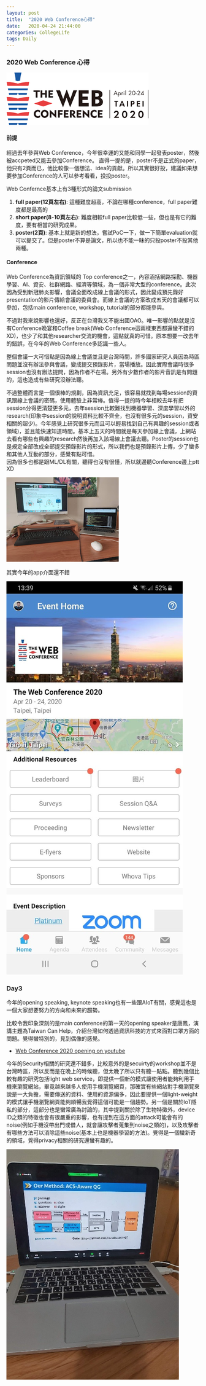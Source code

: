 ```yaml
---
layout: post
title:  "2020 Web Conference心得"
date:   2020-04-24 21:44:00
categories: CollegeLife
tags: Daily
---
```


### 2020 Web Conference 心得

![](/assets/images/Daily/WebConf2020/webconf.jpg)

#### 前提

經過去年參與Web Conference，今年很幸運的又能和同學一起發表poster，然後被accpeted又能去參加Conference。
直得一提的是，poster不是正式的paper，他只有2頁而已，他比較像一個想法、idea的貢獻。所以其實很好投，建議如果想要參加Conference的人可以參考看看，投投poster。

Web Confernce基本上有3種形式的論文submission
1. **full paper(12頁左右)**: 這種難度超高，不論在哪種conference，full paper難度都是最高的
2. **short paper(8-10頁左右)**: 難度相較full paper比較低一些，但也是有它的難度，要有相當的研究成果。
3. **poster(2頁)**: 基本上就是新的想法，嘗試PoC一下，做一下簡單evaluation就可以提交了。但是poster不算是論文，所以也不能一昧的只投poster不投其他兩種。

#### Conference
Web Conference為資訊領域的 Top conference之一，內容涵括網路探勘、機器學習、AI、資安、社群網路、經濟等領域，為一個非常大型的conference。此次因為受到新冠肺炎影響，會議全面改成線上會議的形式，因此變成預先錄好presentation的影片傳給會議的委員會。而線上會議的方案改成五天的會議都可以參加，包括main conference, workshop, tutorial的部分都能參與。

不過對我來說影響也還好，反正在台灣我又不能出國OAO。唯一影響的點就是沒有Conference晚宴和Coffee break(Web Conference這兩樣東西都還蠻不錯的XD)，也少了和其他researcher交流的機會，這點就真的可惜。原本想要一改去年的錯誤，在今年的Web Conference多認識一些人。

整個會議一大可惜點是因為線上會議並且是台灣時間，許多國家研究人員因為時區問題並沒有辦法參與會議，變成提交預錄影片，當場播放。因此實際會議時很多session也沒有辦法提問，因為作者不在場。另外有少數作者的影片音訊是有問題的，這也造成有些研究沒辦法聽。

不過整體而言是一個很棒的規劃，因為資訊充足，很容易就找到每場session的資訊跟線上會議的密碼，使用體驗上非常棒。值得一提的時今年相較去年有把session分得更清楚更多元，去年session比較難找到機器學習、深度學習以外的research(印象中session的說明資料比較不齊全，也沒有很多元的session，資安相關的超少)。今年感覺上研究很多元而且可以輕易找到自己有興趣的session或者領域)，並且能快速知道時間。基本上五天的時間就是每天參加線上會議，上網站去看有哪些有興趣的research然後再加入該場線上會議去聽。Poster的session也是規定全部改成全部提交預錄影片的形式，所以我們也是預錄影片上傳，少了蠻多和其他人互動的部分，感覺有點可惜。<br />
因為很多也都是跟ML/DL有關，聽得也沒有很懂，所以就邊聽Conference邊上ptt XD

![](/assets/images/Daily/WebConf2020/ptt.jpg)


其實今年的app介面還不錯

![](/assets/images/Daily/WebConf2020/schedule.jpg)


### Day3 
今年的opening speaking, keynote speaking也有一些跟AIoT有關，感覺這也是一個大家想要努力的方向和未來的趨勢。<br />

比較令我印象深刻的是main conference的第一天的opening speaker是唐鳳，演講主題為Taiwan Can Help，介紹台灣如何透過資訊科技的方式來面對口罩方面的問題。覺得蠻特別的，見到偶像的感覺。<br />

- [Web Conference 2020 opening on youtube](https://www.youtube.com/watch?v=wF_-cFhr1HM)

今年的Security相關的研究還不錯多，比較意外的是secuirty的workshop並不是台灣時區，所以反而是在晚上的時候聽，但太晚了所以只有聽一點點。聽到幾個比較有趣的研究包括light web service，即提供一個新的模式讓使用者能夠利用手機來瀏覽網站，畢竟越來越多人使用手機瀏覽網頁，那確實有些網站對手機瀏覽來說是一大負擔，需要傳送的資料、使用的資源偏多，因此要提供一個light-weight的模式讓手機瀏覽網頁能夠順暢我覺得這個可能是一個趨勢。另一個是關於IoT隱私的部分，這部分也是蠻常廣為討論的，其中提到關於除了生物特徵外，device ID之類的特徵也會有很嚴重的影響，也有提到在這方面的attack可能會有的noise(例如手機沒帶出門或借人，就會讓攻擊者蒐集到noise之類的)，以及攻擊者有哪些方法可以消除這些noise(基本上也是機器學習的方法)。覺得是一個蠻新奇的領域，覺得privacy相關的研究還蠻有趣的。

![](/assets/images/Daily/WebConf2020/zoom.jpg)
